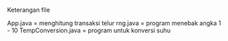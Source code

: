 Keterangan file

App.java = menghitung transaksi telur
rng.java = program menebak angka 1 - 10
TempConversion.java = program untuk konversi suhu
